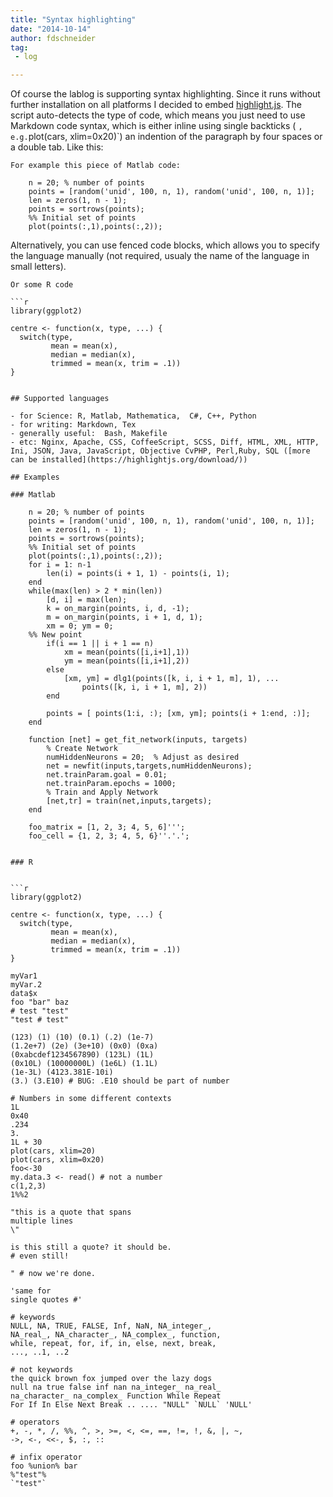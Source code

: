 ```yaml
---
title: "Syntax highlighting"
date: "2014-10-14"
author: fdschneider
tag:
 - log

---
```


Of course the lablog is supporting syntax highlighting. Since it runs without further installation on all platforms I decided to embed [highlight.js](https://highlightjs.org/). The script auto-detects the type of code, which means you just need to use Markdown code syntax, which is either inline using single backticks ( ` , e.g. `plot(cars, xlim=0x20)`) an indention of the paragraph by four spaces or a double tab. Like this:

```
For example this piece of Matlab code:

    n = 20; % number of points
    points = [random('unid', 100, n, 1), random('unid', 100, n, 1)];
    len = zeros(1, n - 1);
    points = sortrows(points);
    %% Initial set of points
    plot(points(:,1),points(:,2));

```

Alternatively, you can use fenced code blocks, which allows you to specify the language manually (not required, usualy the name of the language in small letters).

```
Or some R code

```r
library(ggplot2)

centre <- function(x, type, ...) {
  switch(type,
         mean = mean(x),
         median = median(x),
         trimmed = mean(x, trim = .1))
}
 ```
```

## Supported languages

- for Science: R, Matlab, Mathematica,  C#, C++, Python
- for writing: Markdown, Tex
- generally useful:  Bash, Makefile
- etc: Nginx, Apache, CSS, CoffeeScript, SCSS, Diff, HTML, XML, HTTP, Ini, JSON, Java, JavaScript, Objective CvPHP, Perl,Ruby, SQL ([more can be installed](https://highlightjs.org/download/))

## Examples

### Matlab

    n = 20; % number of points
    points = [random('unid', 100, n, 1), random('unid', 100, n, 1)];
    len = zeros(1, n - 1);
    points = sortrows(points);
    %% Initial set of points
    plot(points(:,1),points(:,2));
    for i = 1: n-1
        len(i) = points(i + 1, 1) - points(i, 1);
    end
    while(max(len) > 2 * min(len))
        [d, i] = max(len);
        k = on_margin(points, i, d, -1);
        m = on_margin(points, i + 1, d, 1);
        xm = 0; ym = 0;
    %% New point
        if(i == 1 || i + 1 == n)
            xm = mean(points([i,i+1],1))
            ym = mean(points([i,i+1],2))
        else
            [xm, ym] = dlg1(points([k, i, i + 1, m], 1), ...
                points([k, i, i + 1, m], 2))
        end

        points = [ points(1:i, :); [xm, ym]; points(i + 1:end, :)];
    end

    function [net] = get_fit_network(inputs, targets)
        % Create Network
        numHiddenNeurons = 20;  % Adjust as desired
        net = newfit(inputs,targets,numHiddenNeurons);
        net.trainParam.goal = 0.01;
        net.trainParam.epochs = 1000;
        % Train and Apply Network
        [net,tr] = train(net,inputs,targets);
    end

    foo_matrix = [1, 2, 3; 4, 5, 6]''';
    foo_cell = {1, 2, 3; 4, 5, 6}''.'.';


### R


```r
library(ggplot2)

centre <- function(x, type, ...) {
  switch(type,
         mean = mean(x),
         median = median(x),
         trimmed = mean(x, trim = .1))
}

myVar1
myVar.2
data$x
foo "bar" baz
# test "test"
"test # test"

(123) (1) (10) (0.1) (.2) (1e-7)
(1.2e+7) (2e) (3e+10) (0x0) (0xa)
(0xabcdef1234567890) (123L) (1L)
(0x10L) (10000000L) (1e6L) (1.1L)
(1e-3L) (4123.381E-10i)
(3.) (3.E10) # BUG: .E10 should be part of number

# Numbers in some different contexts
1L
0x40
.234
3.
1L + 30
plot(cars, xlim=20)
plot(cars, xlim=0x20)
foo<-30
my.data.3 <- read() # not a number
c(1,2,3)
1%%2

"this is a quote that spans
multiple lines
\"

is this still a quote? it should be.
# even still!

" # now we're done.

'same for
single quotes #'

# keywords
NULL, NA, TRUE, FALSE, Inf, NaN, NA_integer_,
NA_real_, NA_character_, NA_complex_, function,
while, repeat, for, if, in, else, next, break,
..., ..1, ..2

# not keywords
the quick brown fox jumped over the lazy dogs
null na true false inf nan na_integer_ na_real_
na_character_ na_complex_ Function While Repeat
For If In Else Next Break .. .... "NULL" `NULL` 'NULL'

# operators
+, -, *, /, %%, ^, >, >=, <, <=, ==, !=, !, &, |, ~,
->, <-, <<-, $, :, ::

# infix operator
foo %union% bar
%"test"%
`"test"`
```
